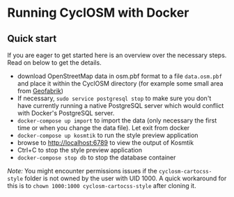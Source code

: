 # Running CyclOSM with Docker

## Quick start

If you are eager to get started here is an overview over the necessary steps.
Read on below to get the details.

* download OpenStreetMap data in osm.pbf format to a file `data.osm.pbf` and place it within the CyclOSM directory (for example some small area from [Geofabrik](https://download.geofabrik.de/))
* If necessary, `sudo service postgresql stop` to make sure you don't have currently running a native PostgreSQL server which would conflict with Docker's PostgreSQL server.
* `docker-compose up import` to import the data (only necessary the first time or when you change the data file). Let exit from docker
* `docker-compose up kosmtik` to run the style preview application
* browse to [http://localhost:6789](http://localhost:6789) to view the output of Kosmtik
* Ctrl+C to stop the style preview application
* `docker-compose stop db` to stop the database container

_Note:_ You might encounter permissions issues if the `cyclosm-cartocss-style`
folder is not owned by the user with UID 1000. A quick workaround for this is
to `chown 1000:1000 cyclosm-cartocss-style` after cloning it.
